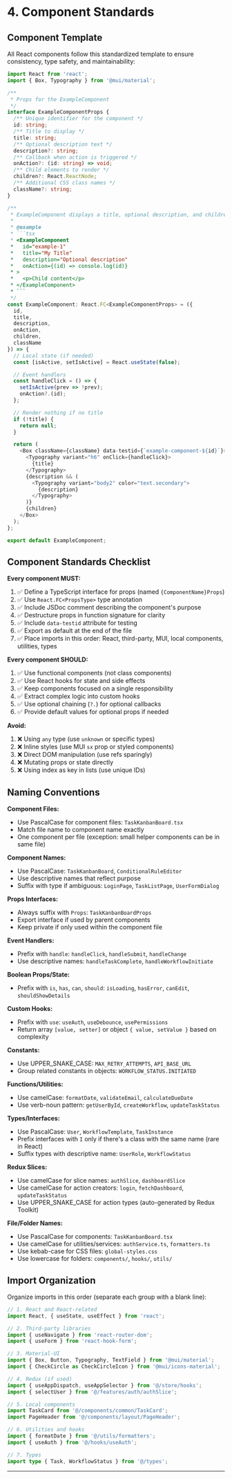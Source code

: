 # 4. Component Standards

## Component Template

All React components follow this standardized template to ensure consistency, type safety, and maintainability:

```typescript
import React from 'react';
import { Box, Typography } from '@mui/material';

/**
 * Props for the ExampleComponent
 */
interface ExampleComponentProps {
  /** Unique identifier for the component */
  id: string;
  /** Title to display */
  title: string;
  /** Optional description text */
  description?: string;
  /** Callback when action is triggered */
  onAction?: (id: string) => void;
  /** Child elements to render */
  children?: React.ReactNode;
  /** Additional CSS class names */
  className?: string;
}

/**
 * ExampleComponent displays a title, optional description, and children.
 *
 * @example
 * ```tsx
 * <ExampleComponent
 *   id="example-1"
 *   title="My Title"
 *   description="Optional description"
 *   onAction={(id) => console.log(id)}
 * >
 *   <p>Child content</p>
 * </ExampleComponent>
 * ```
 */
const ExampleComponent: React.FC<ExampleComponentProps> = ({
  id,
  title,
  description,
  onAction,
  children,
  className
}) => {
  // Local state (if needed)
  const [isActive, setIsActive] = React.useState(false);

  // Event handlers
  const handleClick = () => {
    setIsActive(prev => !prev);
    onAction?.(id);
  };

  // Render nothing if no title
  if (!title) {
    return null;
  }

  return (
    <Box className={className} data-testid={`example-component-${id}`}>
      <Typography variant="h6" onClick={handleClick}>
        {title}
      </Typography>
      {description && (
        <Typography variant="body2" color="text.secondary">
          {description}
        </Typography>
      )}
      {children}
    </Box>
  );
};

export default ExampleComponent;
```

## Component Standards Checklist

**Every component MUST:**
1. ✅ Define a TypeScript interface for props (named `{ComponentName}Props`)
2. ✅ Use `React.FC<PropsType>` type annotation
3. ✅ Include JSDoc comment describing the component's purpose
4. ✅ Destructure props in function signature for clarity
5. ✅ Include `data-testid` attribute for testing
6. ✅ Export as default at the end of the file
7. ✅ Place imports in this order: React, third-party, MUI, local components, utilities, types

**Every component SHOULD:**
1. ✅ Use functional components (not class components)
2. ✅ Use React hooks for state and side effects
3. ✅ Keep components focused on a single responsibility
4. ✅ Extract complex logic into custom hooks
5. ✅ Use optional chaining (`?.`) for optional callbacks
6. ✅ Provide default values for optional props if needed

**Avoid:**
1. ❌ Using `any` type (use `unknown` or specific types)
2. ❌ Inline styles (use MUI `sx` prop or styled components)
3. ❌ Direct DOM manipulation (use refs sparingly)
4. ❌ Mutating props or state directly
5. ❌ Using index as key in lists (use unique IDs)

## Naming Conventions

**Component Files:**
- Use PascalCase for component files: `TaskKanbanBoard.tsx`
- Match file name to component name exactly
- One component per file (exception: small helper components can be in same file)

**Component Names:**
- Use PascalCase: `TaskKanbanBoard`, `ConditionalRuleEditor`
- Use descriptive names that reflect purpose
- Suffix with type if ambiguous: `LoginPage`, `TaskListPage`, `UserFormDialog`

**Props Interfaces:**
- Always suffix with `Props`: `TaskKanbanBoardProps`
- Export interface if used by parent components
- Keep private if only used within the component file

**Event Handlers:**
- Prefix with `handle`: `handleClick`, `handleSubmit`, `handleChange`
- Use descriptive names: `handleTaskComplete`, `handleWorkflowInitiate`

**Boolean Props/State:**
- Prefix with `is`, `has`, `can`, `should`: `isLoading`, `hasError`, `canEdit`, `shouldShowDetails`

**Custom Hooks:**
- Prefix with `use`: `useAuth`, `useDebounce`, `usePermissions`
- Return array `[value, setter]` or object `{ value, setValue }` based on complexity

**Constants:**
- Use UPPER_SNAKE_CASE: `MAX_RETRY_ATTEMPTS`, `API_BASE_URL`
- Group related constants in objects: `WORKFLOW_STATUS.INITIATED`

**Functions/Utilities:**
- Use camelCase: `formatDate`, `validateEmail`, `calculateDueDate`
- Use verb-noun pattern: `getUserById`, `createWorkflow`, `updateTaskStatus`

**Types/Interfaces:**
- Use PascalCase: `User`, `WorkflowTemplate`, `TaskInstance`
- Prefix interfaces with `I` only if there's a class with the same name (rare in React)
- Suffix types with descriptive name: `UserRole`, `WorkflowStatus`

**Redux Slices:**
- Use camelCase for slice names: `authSlice`, `dashboardSlice`
- Use camelCase for action creators: `login`, `fetchDashboard`, `updateTaskStatus`
- Use UPPER_SNAKE_CASE for action types (auto-generated by Redux Toolkit)

**File/Folder Names:**
- Use PascalCase for components: `TaskKanbanBoard.tsx`
- Use camelCase for utilities/services: `authService.ts`, `formatters.ts`
- Use kebab-case for CSS files: `global-styles.css`
- Use lowercase for folders: `components/`, `hooks/`, `utils/`

## Import Organization

Organize imports in this order (separate each group with a blank line):

```typescript
// 1. React and React-related
import React, { useState, useEffect } from 'react';

// 2. Third-party libraries
import { useNavigate } from 'react-router-dom';
import { useForm } from 'react-hook-form';

// 3. Material-UI
import { Box, Button, Typography, TextField } from '@mui/material';
import { CheckCircle as CheckCircleIcon } from '@mui/icons-material';

// 4. Redux (if used)
import { useAppDispatch, useAppSelector } from '@/store/hooks';
import { selectUser } from '@/features/auth/authSlice';

// 5. Local components
import TaskCard from '@/components/common/TaskCard';
import PageHeader from '@/components/layout/PageHeader';

// 6. Utilities and hooks
import { formatDate } from '@/utils/formatters';
import { useAuth } from '@/hooks/useAuth';

// 7. Types
import type { Task, WorkflowStatus } from '@/types';
```

---
